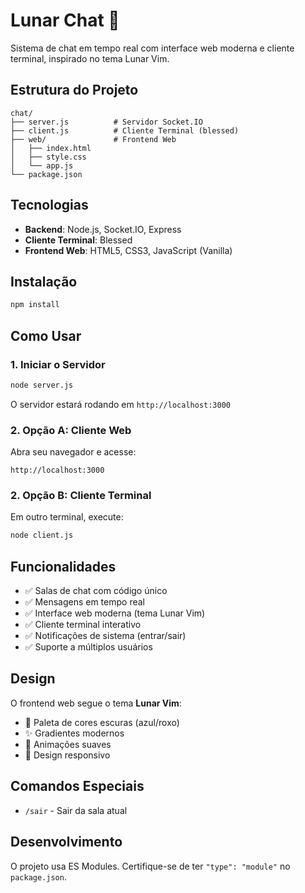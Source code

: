 # Lunar Chat 🌙

Sistema de chat em tempo real com interface web moderna e cliente terminal, inspirado no tema Lunar Vim.

## Estrutura do Projeto

```
chat/
├── server.js          # Servidor Socket.IO
├── client.js          # Cliente Terminal (blessed)
├── web/               # Frontend Web
│   ├── index.html
│   ├── style.css
│   └── app.js
└── package.json
```

## Tecnologias

- **Backend**: Node.js, Socket.IO, Express
- **Cliente Terminal**: Blessed
- **Frontend Web**: HTML5, CSS3, JavaScript (Vanilla)

## Instalação

```bash
npm install
```

## Como Usar

### 1. Iniciar o Servidor

```bash
node server.js
```

O servidor estará rodando em `http://localhost:3000`

### 2. Opção A: Cliente Web

Abra seu navegador e acesse:
```
http://localhost:3000
```

### 2. Opção B: Cliente Terminal

Em outro terminal, execute:
```bash
node client.js
```

## Funcionalidades

- ✅ Salas de chat com código único
- ✅ Mensagens em tempo real
- ✅ Interface web moderna (tema Lunar Vim)
- ✅ Cliente terminal interativo
- ✅ Notificações de sistema (entrar/sair)
- ✅ Suporte a múltiplos usuários

## Design

O frontend web segue o tema **Lunar Vim**:
- 🌙 Paleta de cores escuras (azul/roxo)
- ✨ Gradientes modernos
- 🎨 Animações suaves
- 📱 Design responsivo

## Comandos Especiais

- `/sair` - Sair da sala atual

## Desenvolvimento

O projeto usa ES Modules. Certifique-se de ter `"type": "module"` no `package.json`.
